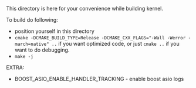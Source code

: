 This directory is here for your convenience while building kernel.

To build do following:
- position yourself in this directory
- `cmake -DCMAKE_BUILD_TYPE=Release -DCMAKE_CXX_FLAGS="-Wall -Werror -march=native" ..` if you want optimized code, or just `cmake ..` if you want to do debugging.
- `make -j`


EXTRA:

* BOOST_ASIO_ENABLE_HANDLER_TRACKING - enable boost asio logs
